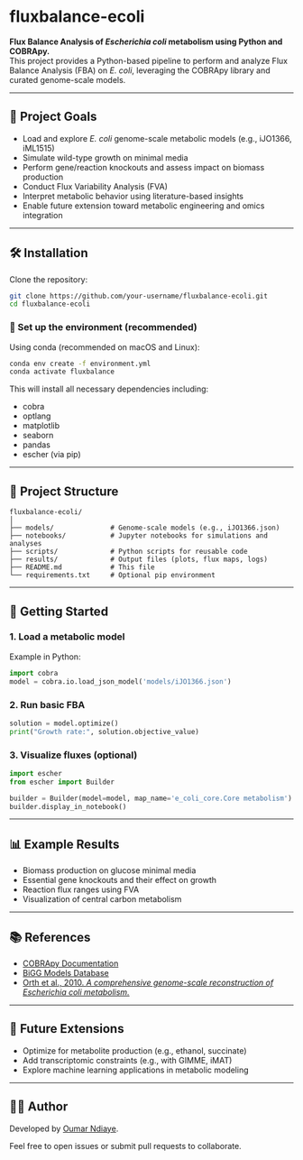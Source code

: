 # fluxbalance-ecoli

**Flux Balance Analysis of *Escherichia coli* metabolism using Python and COBRApy.**  
This project provides a Python-based pipeline to perform and analyze Flux Balance Analysis (FBA) on *E. coli*, leveraging the COBRApy library and curated genome-scale models.

---

## 📌 Project Goals

- Load and explore *E. coli* genome-scale metabolic models (e.g., iJO1366, iML1515)
- Simulate wild-type growth on minimal media
- Perform gene/reaction knockouts and assess impact on biomass production
- Conduct Flux Variability Analysis (FVA)
- Interpret metabolic behavior using literature-based insights
- Enable future extension toward metabolic engineering and omics integration

---

## 🛠️ Installation

Clone the repository:

```bash
git clone https://github.com/your-username/fluxbalance-ecoli.git
cd fluxbalance-ecoli
```

### 🔧 Set up the environment (recommended)

Using conda (recommended on macOS and Linux):

```bash
conda env create -f environment.yml
conda activate fluxbalance
```

This will install all necessary dependencies including:
- cobra
- optlang
- matplotlib
- seaborn
- pandas
- escher (via pip)


---

## 📁 Project Structure

```
fluxbalance-ecoli/
│
├── models/              # Genome-scale models (e.g., iJO1366.json)
├── notebooks/           # Jupyter notebooks for simulations and analyses
├── scripts/             # Python scripts for reusable code
├── results/             # Output files (plots, flux maps, logs)
├── README.md            # This file
└── requirements.txt     # Optional pip environment
```

---

## 🚀 Getting Started

### 1. Load a metabolic model

Example in Python:

```python
import cobra
model = cobra.io.load_json_model('models/iJO1366.json')
```

### 2. Run basic FBA

```python
solution = model.optimize()
print("Growth rate:", solution.objective_value)
```

### 3. Visualize fluxes (optional)

```python
import escher
from escher import Builder

builder = Builder(model=model, map_name='e_coli_core.Core metabolism')
builder.display_in_notebook()
```

---

## 📊 Example Results

- Biomass production on glucose minimal media
- Essential gene knockouts and their effect on growth
- Reaction flux ranges using FVA
- Visualization of central carbon metabolism

---

## 📚 References

- [COBRApy Documentation](https://cobrapy.readthedocs.io/)
- [BiGG Models Database](http://bigg.ucsd.edu/)
- [Orth et al., 2010. *A comprehensive genome-scale reconstruction of Escherichia coli metabolism.*](https://pubmed.ncbi.nlm.nih.gov/21988831/)

---

## 🧪 Future Extensions

- Optimize for metabolite production (e.g., ethanol, succinate)
- Add transcriptomic constraints (e.g., with GIMME, iMAT)
- Explore machine learning applications in metabolic modeling

---

## 👩‍🔬 Author

Developed by [Oumar Ndiaye](https://github.com/ndiayeoumar).

Feel free to open issues or submit pull requests to collaborate.
